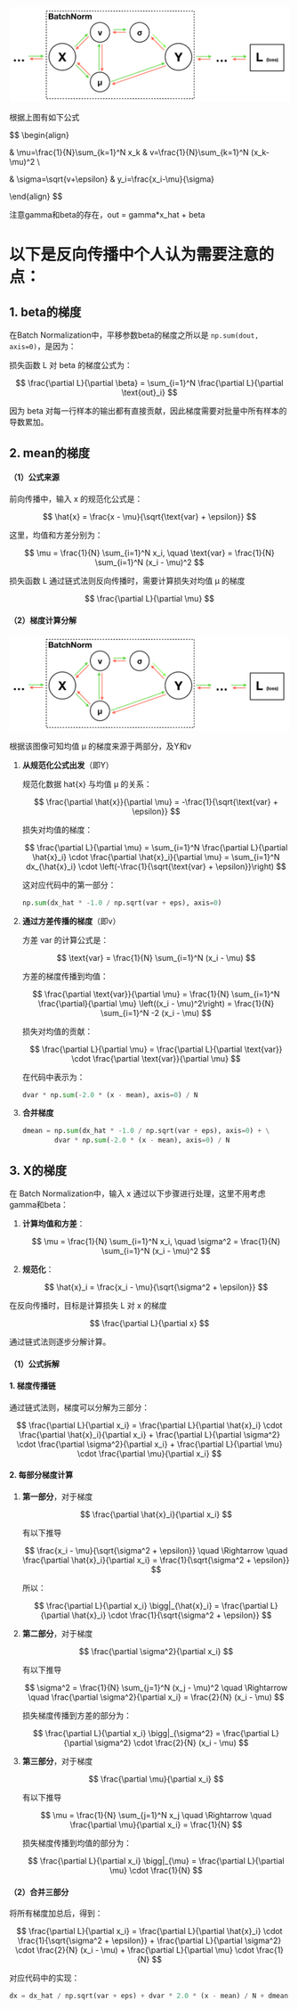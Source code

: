 ![img](https://raw.githubusercontent.com/cs231n/cs231n.github.io/master/assets/a2/batchnorm_graph.png)

根据上图有如下公式

$$
\begin{align}

& \mu=\frac{1}{N}\sum_{k=1}^N x_k  &  v=\frac{1}{N}\sum_{k=1}^N (x_k-\mu)^2 \\

& \sigma=\sqrt{v+\epsilon}     &  y_i=\frac{x_i-\mu}{\sigma}

\end{align}
$$

注意gamma和beta的存在，out = gamma*x_hat + beta



# 以下是反向传播中个人认为需要注意的点：

## 1. beta的梯度

在Batch Normalization中，平移参数beta的梯度之所以是 `np.sum(dout, axis=0)`，是因为：

损失函数 L 对 beta 的梯度公式为：

$$
\frac{\partial L}{\partial \beta} = \sum_{i=1}^N \frac{\partial L}{\partial \text{out}_i}
$$

因为 beta 对每一行样本的输出都有直接贡献，因此梯度需要对批量中所有样本的导数累加。



## 2. mean的梯度

#### （1）公式来源

前向传播中，输入 x 的规范化公式是：

$$
\hat{x} = \frac{x - \mu}{\sqrt{\text{var} + \epsilon}}
$$

这里，均值和方差分别为：

$$
\mu = \frac{1}{N} \sum_{i=1}^N x_i, \quad \text{var} = \frac{1}{N} \sum_{i=1}^N (x_i - \mu)^2
$$

损失函数 L 通过链式法则反向传播时，需要计算损失对均值 μ 的梯度 

$$
\frac{\partial L}{\partial \mu}
$$

#### （2）梯度计算分解

![img](https://raw.githubusercontent.com/cs231n/cs231n.github.io/master/assets/a2/batchnorm_graph.png)

根据该图像可知均值 μ 的梯度来源于两部分，及Y和v

1. **从规范化公式出发**（即Y）

   规范化数据 hat{x} 与均值 μ 的关系：
   
   $$
   \frac{\partial \hat{x}}{\partial \mu} = -\frac{1}{\sqrt{\text{var} + \epsilon}}
   $$
   
   损失对均值的梯度：
   
   $$
   \frac{\partial L}{\partial \mu} = \sum_{i=1}^N \frac{\partial L}{\partial \hat{x}_i} \cdot \frac{\partial \hat{x}_i}{\partial \mu} = \sum_{i=1}^N dx_{\hat{x}_i} \cdot \left(-\frac{1}{\sqrt{\text{var} + \epsilon}}\right)
   $$
   
   这对应代码中的第一部分：

   ```python
   np.sum(dx_hat * -1.0 / np.sqrt(var + eps), axis=0)
   ```

3. **通过方差传播的梯度**（即v）

   方差 var 的计算公式是：
   
   $$
   \text{var} = \frac{1}{N} \sum_{i=1}^N (x_i - \mu)
   $$
   
   方差的梯度传播到均值：
   
   $$
   \frac{\partial \text{var}}{\partial \mu} = \frac{1}{N} \sum_{i=1}^N \frac{\partial}{\partial \mu} \left((x_i - \mu)^2\right) = \frac{1}{N} \sum_{i=1}^N -2 (x_i - \mu)
   $$
   
   损失对均值的贡献：
   
   $$
   \frac{\partial L}{\partial \mu} = \frac{\partial L}{\partial \text{var}} \cdot \frac{\partial \text{var}}{\partial \mu}
   $$
   
   在代码中表示为：

   ```python
   dvar * np.sum(-2.0 * (x - mean), axis=0) / N
   ```

5. **合并梯度** 

   ```python
   dmean = np.sum(dx_hat * -1.0 / np.sqrt(var + eps), axis=0) + \
           dvar * np.sum(-2.0 * (x - mean), axis=0) / N
   ```



## 3. X的梯度

在 Batch Normalization中，输入 x 通过以下步骤进行处理，这里不用考虑gamma和beta：

1. **计算均值和方差**：
   
   $$
   \mu = \frac{1}{N} \sum_{i=1}^N x_i, \quad \sigma^2 = \frac{1}{N} \sum_{i=1}^N (x_i - \mu)^2
   $$
   

2. **规范化**：
   
   $$
   \hat{x}_i = \frac{x_i - \mu}{\sqrt{\sigma^2 + \epsilon}}
   $$
   

在反向传播时，目标是计算损失 L 对 x 的梯度 

$$
\frac{\partial L}{\partial x}
$$

通过链式法则逐步分解计算。

#### （1）公式拆解

#### 1. 梯度传播链

通过链式法则，梯度可以分解为三部分：

$$
\frac{\partial L}{\partial x_i} = \frac{\partial L}{\partial \hat{x}_i} \cdot \frac{\partial \hat{x}_i}{\partial x_i} + \frac{\partial L}{\partial \sigma^2} \cdot \frac{\partial \sigma^2}{\partial x_i} + \frac{\partial L}{\partial \mu} \cdot \frac{\partial \mu}{\partial x_i}
$$

#### 2. 每部分梯度计算

1. **第一部分**，对于梯度

   $$
   \frac{\partial \hat{x}_i}{\partial x_i}
   $$
   
   有以下推导
   
   $$
   \frac{x_i - \mu}{\sqrt{\sigma^2 + \epsilon}} \quad \Rightarrow \quad \frac{\partial \hat{x}_i}{\partial x_i} = \frac{1}{\sqrt{\sigma^2 + \epsilon}}
   $$
   
   所以：
   
   $$
   \frac{\partial L}{\partial x_i} \bigg|_{\hat{x}_i} = \frac{\partial L}{\partial \hat{x}_i} \cdot \frac{1}{\sqrt{\sigma^2 + \epsilon}}
   $$

3. **第二部分**，对于梯度

   $$
   \frac{\partial \sigma^2}{\partial x_i}
   $$
   
   有以下推导
   
   $$
   \sigma^2 = \frac{1}{N} \sum_{j=1}^N (x_j - \mu)^2 \quad \Rightarrow \quad \frac{\partial \sigma^2}{\partial x_i} = \frac{2}{N} (x_i - \mu)
   $$
   
   损失梯度传播到方差的部分为：
   
   $$
   \frac{\partial L}{\partial x_i} \bigg|_{\sigma^2} = \frac{\partial L}{\partial \sigma^2} \cdot \frac{2}{N} (x_i - \mu)
   $$

5. **第三部分**，对于梯度

   $$
   \frac{\partial \mu}{\partial x_i}
   $$
   
   有以下推导
   
   $$
   \mu = \frac{1}{N} \sum_{j=1}^N x_j \quad \Rightarrow \quad \frac{\partial \mu}{\partial x_i} = \frac{1}{N}
   $$
   
   损失梯度传播到均值的部分为：
   
   $$
   \frac{\partial L}{\partial x_i} \bigg|_{\mu} = \frac{\partial L}{\partial \mu} \cdot \frac{1}{N}
   $$

#### （2）合并三部分

将所有梯度加总后，得到：

$$
\frac{\partial L}{\partial x_i} = \frac{\partial L}{\partial \hat{x}_i} \cdot \frac{1}{\sqrt{\sigma^2 + \epsilon}} + \frac{\partial L}{\partial \sigma^2} \cdot \frac{2}{N} (x_i - \mu) + \frac{\partial L}{\partial \mu} \cdot \frac{1}{N}
$$

对应代码中的实现：

```python
dx = dx_hat / np.sqrt(var + eps) + dvar * 2.0 * (x - mean) / N + dmean / N
```
